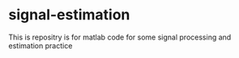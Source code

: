 # signal-estimation
This is repositry is for matlab code for some signal processing and estimation practice

